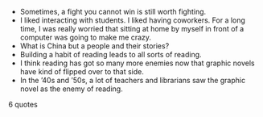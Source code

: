  - Sometimes, a fight you cannot win is still worth fighting.
 - I liked interacting with students. I liked having coworkers. For a long time, I was really worried that sitting at home by myself in front of a computer was going to make me crazy.
 - What is China but a people and their stories?
 - Building a habit of reading leads to all sorts of reading.
 - I think reading has got so many more enemies now that graphic novels have kind of flipped over to that side.
 - In the ’40s and ’50s, a lot of teachers and librarians saw the graphic novel as the enemy of reading.

6 quotes